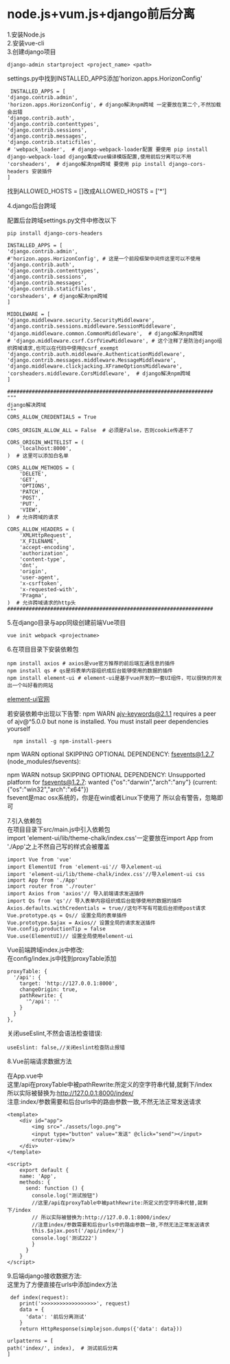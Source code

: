 # node.js+vum.js+django前后分离 
1.安装Node.js<br>
2.安装vue-cli<br>
3.创建django项目<br>

    django-admin startproject <project_name> <path>
  settings.py中找到INSTALLED_APPS添加'horizon.apps.HorizonConfig'<br>
  
     INSTALLED_APPS = [
    'django.contrib.admin',
    'horizon.apps.HorizonConfig', # django解决npm跨域 一定要放在第二个,不然加载会出错
    'django.contrib.auth',
    'django.contrib.contenttypes',
    'django.contrib.sessions',
    'django.contrib.messages',
    'django.contrib.staticfiles',
    # 'webpack_loader',  # django-webpack-loader配置 要使用 pip install django-webpack-load django集成vue编译模版配置,使用前后分离可以不用
    'corsheaders',  # django解决npm跨域 要使用 pip install django-cors-headers 安装插件
    ]
   找到ALLOWED_HOSTS = []改成ALLOWED_HOSTS = ['*']<br>
   
4.django后台跨域
   
   配置后台跨域settings.py文件中修改以下
   
    pip install django-cors-headers
   
    INSTALLED_APPS = [
    'django.contrib.admin',
    #'horizon.apps.HorizonConfig', # 这是一个前段框架中间件这里可以不使用
    'django.contrib.auth',
    'django.contrib.contenttypes',
    'django.contrib.sessions',
    'django.contrib.messages',
    'django.contrib.staticfiles',
    'corsheaders', # django解决npm跨域
    ]
    
    MIDDLEWARE = [
    'django.middleware.security.SecurityMiddleware',
    'django.contrib.sessions.middleware.SessionMiddleware',
    'django.middleware.common.CommonMiddleware',  # django解决npm跨域
    # 'django.middleware.csrf.CsrfViewMiddleware', # 这个注释了是防治django组织跨域请求,也可以在代码中使用@csrf_exempt
    'django.contrib.auth.middleware.AuthenticationMiddleware',
    'django.contrib.messages.middleware.MessageMiddleware',
    'django.middleware.clickjacking.XFrameOptionsMiddleware',
    'corsheaders.middleware.CorsMiddleware',  # django解决npm跨域
    ]
    
    ###################################################################
    """
    django解决跨域
    """
    CORS_ALLOW_CREDENTIALS = True

    CORS_ORIGIN_ALLOW_ALL = False  # 必须是False，否则cookie传递不了

    CORS_ORIGIN_WHITELIST = (
        'localhost:8000',
    )  # 这里可以添加白名单

    CORS_ALLOW_METHODS = (
        'DELETE',
        'GET',
        'OPTIONS',
        'PATCH',
        'POST',
        'PUT',
        'VIEW',
    )  # 允许跨域的请求

    CORS_ALLOW_HEADERS = (
        'XMLHttpRequest',
        'X_FILENAME',
        'accept-encoding',
        'authorization',
        'content-type',
        'dnt',
        'origin',
        'user-agent',
        'x-csrftoken',
        'x-requested-with',
        'Pragma',
    )  # 允许跨域请求的http头
    ###################################################################
  
5.在django目录与app同级创建前端Vue项目<br>

    vue init webpack <projectname>
6.在项目目录下安装依赖包<br>

    npm install axios # axios是vue官方推荐的前后端互通信息的插件
    npm install qs # qs是将表单内容组织成后台能够使用的数据的插件
    npm install element-ui # element-ui是基于vue开发的一套UI组件，可以很快的开发出一个叫好看的网站
   [element-ui官网](http://element-cn.eleme.io/#/zh-CN/component/installation)
    
   若安装依赖中出现以下告警:
   npm WARN ajv-keywords@2.1.1 requires a peer of ajv@^5.0.0 but none is installed. You must install peer dependencies yourself
    
      npm install -g npm-install-peers
   npm WARN optional SKIPPING OPTIONAL DEPENDENCY: fsevents@1.2.7 (node_modules\fsevents):<br>
   
   npm WARN notsup SKIPPING OPTIONAL DEPENDENCY: Unsupported platform for fsevents@1.2.7: wanted {"os":"darwin","arch":"any"} (current: {"os":"win32","arch":"x64"})<br>
   fsevent是mac osx系统的，你是在win或者Linux下使用了 所以会有警告，忽略即可<br>
   
   
7.引入依赖包<br>
   在项目目录下src/main.js中引入依赖包<br> 
   import 'element-ui/lib/theme-chalk/index.css'一定要放在import App from './App'之上不然自己写的样式会被覆盖<br>
   
    import Vue from 'vue'
    import ElementUI from 'element-ui'// 导入element-ui
    import 'element-ui/lib/theme-chalk/index.css'//导入element-ui css
    import App from './App'
    import router from './router'
    import Axios from 'axios'// 导入前端请求发送插件
    import Qs from 'qs'// 导入表单内容组织成后台能够使用的数据的插件
    Axios.defaults.withCredentials = true//这句不写有可能后台拒绝post请求
    Vue.prototype.qs = Qs// 设置全局的表单插件
    Vue.prototype.$ajax = Axios// 设置全局的请求发送插件
    Vue.config.productionTip = false
    Vue.use(ElementUI)// 设置全局使用element-ui
    
   Vue前端跨域index.js中修改:<br>
   在config/index.js中找到proxyTable添加<br>
   
    proxyTable: {
      '/api': {
        target: 'http://127.0.0.1:8000',
        changeOrigin: true,
        pathRewrite: {
          '^/api': ''
        }
      }
    },
   
   关闭useEslint,不然会语法检查错误:
   
    useEslint: false,//关闭eslint检查防止报错

8.Vue前端请求数据方法<br>

   在App.vue中<br>
   这里/api在proxyTable中被pathRewrite:所定义的空字符串代替,就剩下/index<br>
   所以实际被替换为:http://127.0.0.1:8000/index/<br>
   注意:index/参数需要和后台urls中的路由参数一致,不然无法正常发送请求<br>
   
    <template>
        <div id="app">
            <img src="./assets/logo.png">
            <input type="button" value="发送" @click="send"></input>
            <router-view/>
        </div>
    </template>
    
    <script>
        export default {
        name: 'App',
        methods: {
          send: function () {
            console.log("测试按钮")
            //这里/api在proxyTable中被pathRewrite:所定义的空字符串代替,就剩下/index
            // 所以实际被替换为:http://127.0.0.1:8000/index/
            //注意index/参数需要和后台urls中的路由参数一致,不然无法正常发送请求
            this.$ajax.post('/api/index/')
            console.log('测试222')
            }
          }
        }
    </script>
    
9.后端django接收数据方法:<br>
    这里为了方便直接在urls中添加index方法<br>
    
     def index(request):
        print('>>>>>>>>>>>>>>>>>>', request)
        data = {
          'data': '前后分离测试'
        }
        return HttpResponse(simplejson.dumps({'data': data}))
        
    urlpatterns = [
    path('index/', index),  # 测试前后分离
    ]
